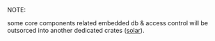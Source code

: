 NOTE:

some core components related embedded db & access control will be outsorced into
another dedicated crates ([solar](https://github.com/zerosign/solar)).
